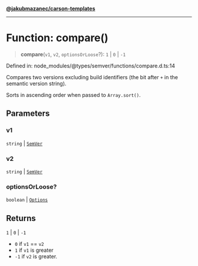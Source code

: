 [**@jakubmazanec/carson-templates**](../../../README.md)

---

# Function: compare()

> **compare**(`v1`, `v2`, `optionsOrLoose`?): `1` \| `0` \| `-1`

Defined in: node_modules/@types/semver/functions/compare.d.ts:14

Compares two versions excluding build identifiers (the bit after `+` in the semantic version
string).

Sorts in ascending order when passed to `Array.sort()`.

## Parameters

### v1

`string` | [`SemVer`](../classes/SemVer.md)

### v2

`string` | [`SemVer`](../classes/SemVer.md)

### optionsOrLoose?

`boolean` | [`Options`](../interfaces/Options.md)

## Returns

`1` \| `0` \| `-1`

- `0` if `v1` == `v2`
- `1` if `v1` is greater
- `-1` if `v2` is greater.
